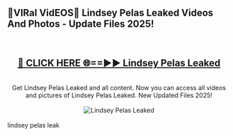 <h2>🔴VIRal VidEOS🔴 Lindsey Pelas Leaked Videos And Photos - Update Files 2025!</h2>
<br>
<div align="center">
<h2><a href="https://virallinks.top/odZfE0" rel="nofollow">🔴 CLICK HERE 🌐==►► Lindsey Pelas Leaked</a></h2>
<br>
Get Lindsey Pelas Leaked and all content. Now you can access all videos and pictures of Lindsey Pelas Leaked. New Updated Files 2025!
<br>
<br>
<a href="https://virallinks.top/odZfE0" rel="nofollow" data-target="animated-image.originalLink"><img src="https://i.imgur.com/dJHk4Zq.gif)" alt="Lindsey Pelas Leaked" style="max-width: 100%; display: inline-block;" data-target="animated-image.originalImage"></a>
</div>
<br>
lindsey pelas leak